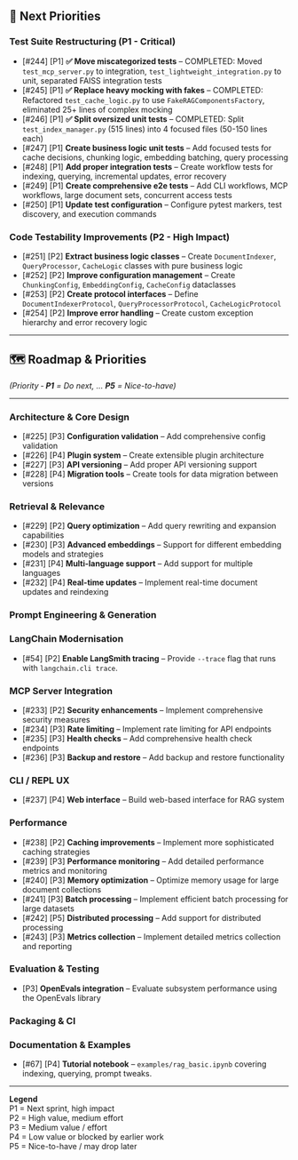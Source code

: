 ## 🚀 Next Priorities

### Test Suite Restructuring (P1 - Critical)
- [#244] [P1] **✅ Move miscategorized tests** – COMPLETED: Moved `test_mcp_server.py` to integration, `test_lightweight_integration.py` to unit, separated FAISS integration tests
- [#245] [P1] **✅ Replace heavy mocking with fakes** – COMPLETED: Refactored `test_cache_logic.py` to use `FakeRAGComponentsFactory`, eliminated 25+ lines of complex mocking
- [#246] [P1] **✅ Split oversized unit tests** – COMPLETED: Split `test_index_manager.py` (515 lines) into 4 focused files (50-150 lines each)
- [#247] [P1] **Create business logic unit tests** – Add focused tests for cache decisions, chunking logic, embedding batching, query processing
- [#248] [P1] **Add proper integration tests** – Create workflow tests for indexing, querying, incremental updates, error recovery
- [#249] [P1] **Create comprehensive e2e tests** – Add CLI workflows, MCP workflows, large document sets, concurrent access tests
- [#250] [P1] **Update test configuration** – Configure pytest markers, test discovery, and execution commands

### Code Testability Improvements (P2 - High Impact)
- [#251] [P2] **Extract business logic classes** – Create `DocumentIndexer`, `QueryProcessor`, `CacheLogic` classes with pure business logic
- [#252] [P2] **Improve configuration management** – Create `ChunkingConfig`, `EmbeddingConfig`, `CacheConfig` dataclasses
- [#253] [P2] **Create protocol interfaces** – Define `DocumentIndexerProtocol`, `QueryProcessorProtocol`, `CacheLogicProtocol`
- [#254] [P2] **Improve error handling** – Create custom exception hierarchy and error recovery logic

---

## 🗺️ Roadmap & Priorities
*(Priority ‑ **P1** = Do next, … **P5** = Nice-to-have)*

---

### Architecture & Core Design

- [#225] [P3] **Configuration validation** – Add comprehensive config validation
- [#226] [P4] **Plugin system** – Create extensible plugin architecture
- [#227] [P3] **API versioning** – Add proper API versioning support
- [#228] [P4] **Migration tools** – Create tools for data migration between versions

### Retrieval & Relevance

- [#229] [P2] **Query optimization** – Add query rewriting and expansion capabilities
- [#230] [P3] **Advanced embeddings** – Support for different embedding models and strategies
- [#231] [P4] **Multi-language support** – Add support for multiple languages
- [#232] [P4] **Real-time updates** – Implement real-time document updates and reindexing

### Prompt Engineering & Generation

### LangChain Modernisation
- [#54] [P2] **Enable LangSmith tracing** – Provide `--trace` flag that runs with `langchain.cli trace`.


### MCP Server Integration

- [#233] [P2] **Security enhancements** – Implement comprehensive security measures
- [#234] [P3] **Rate limiting** – Implement rate limiting for API endpoints
- [#235] [P3] **Health checks** – Add comprehensive health check endpoints
- [#236] [P3] **Backup and restore** – Add backup and restore functionality


### CLI / REPL UX

- [#237] [P4] **Web interface** – Build web-based interface for RAG system

### Performance

- [#238] [P2] **Caching improvements** – Implement more sophisticated caching strategies
- [#239] [P3] **Performance monitoring** – Add detailed performance metrics and monitoring
- [#240] [P3] **Memory optimization** – Optimize memory usage for large document collections
- [#241] [P3] **Batch processing** – Implement efficient batch processing for large datasets
- [#242] [P5] **Distributed processing** – Add support for distributed processing
- [#243] [P3] **Metrics collection** – Implement detailed metrics collection and reporting

### Evaluation & Testing

- [P3] **OpenEvals integration** – Evaluate subsystem performance using the
  OpenEvals library



### Packaging & CI


### Documentation & Examples
- [#67] [P4] **Tutorial notebook** – `examples/rag_basic.ipynb` covering indexing, querying, prompt tweaks.

---

**Legend**  
P1 = Next sprint, high impact  
P2 = High value, medium effort  
P3 = Medium value / effort  
P4 = Low value or blocked by earlier work  
P5 = Nice-to-have / may drop later

